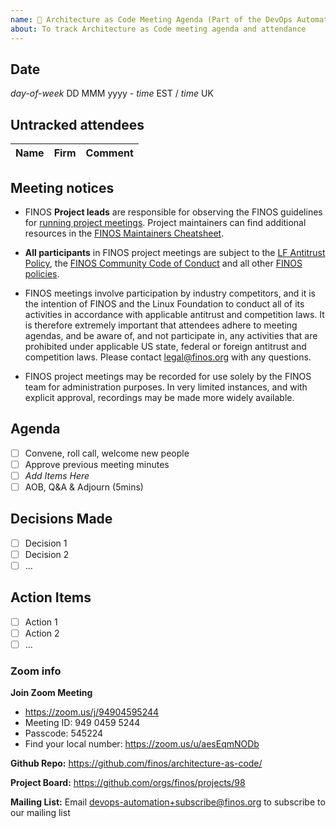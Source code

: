```yaml
---
name: 🤝 Architecture as Code Meeting Agenda (Part of the DevOps Automation SIG)
about: To track Architecture as Code meeting agenda and attendance
---
```


## Date

_day-of-week_ DD MMM yyyy - _time_ EST / _time_ UK

## Untracked attendees

| Name | Firm | Comment |
| :--- | :--- | :------ |

## Meeting notices
- FINOS **Project leads** are responsible for observing the FINOS guidelines for [running project meetings](https://community.finos.org/docs/governance/meeting-procedures/). Project maintainers can find additional resources in the [FINOS Maintainers Cheatsheet](https://community.finos.org/docs/finos-maintainers-cheatsheet).

- **All participants** in FINOS project meetings are subject to the [LF Antitrust Policy](https://www.linuxfoundation.org/antitrust-policy/), the [FINOS Community Code of Conduct](https://community.finos.org/docs/governance/code-of-conduct) and all other [FINOS policies](https://community.finos.org/docs/governance/#policies).

- FINOS meetings involve participation by industry competitors, and it is the intention of FINOS and the Linux Foundation to conduct all of its activities in accordance with applicable antitrust and competition laws. It is therefore extremely important that attendees adhere to meeting agendas, and be aware of, and not participate in, any activities that are prohibited under applicable US state, federal or foreign antitrust and competition laws. Please contact legal@finos.org with any questions.

- FINOS project meetings may be recorded for use solely by the FINOS team for administration purposes. In very limited instances, and with explicit approval, recordings may be made more widely available.

## Agenda

- [ ] Convene, roll call, welcome new people
- [ ] Approve previous meeting minutes
- [ ] _Add Items Here_
- [ ] AOB, Q&A & Adjourn (5mins)

## Decisions Made

- [ ] Decision 1
- [ ] Decision 2
- [ ] ...

## Action Items

- [ ] Action 1
- [ ] Action 2
- [ ] ...

### Zoom info

**Join Zoom Meeting**
- https://zoom.us/j/94904595244
- Meeting ID: 949 0459 5244
- Passcode: 545224
- Find your local number: https://zoom.us/u/aesEqmNODb

**Github Repo:** https://github.com/finos/architecture-as-code/

**Project Board:** https://github.com/orgs/finos/projects/98

**Mailing List:** Email devops-automation+subscribe@finos.org to subscribe to our mailing list

